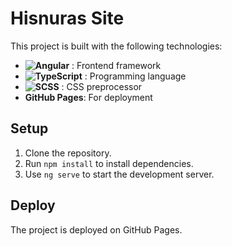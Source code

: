 # Hisnuras Site

This project is built with the following technologies:

- **![Angular](https://img.shields.io/badge/Angular-11.0-brightgreen)** : Frontend framework
- **![TypeScript](https://img.shields.io/badge/TypeScript-4.3-blue)** : Programming language
- **![SCSS](https://img.shields.io/badge/SCSS-pink)** : CSS preprocessor
- **GitHub Pages**: For deployment

## Setup

1. Clone the repository.
2. Run `npm install` to install dependencies.
3. Use `ng serve` to start the development server.

## Deploy

The project is deployed on GitHub Pages.
